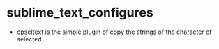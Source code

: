 # sublime_text_configures
- cpseltext is the simple plugin of copy the strings of the character of selected.
